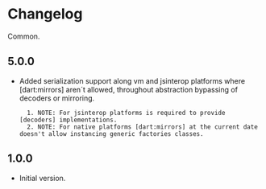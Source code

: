 # Changelog

Common.

## 5.0.0

- Added serialization support along vm and jsinterop platforms where [dart:mirrors] aren´t allowed,
throughout abstraction bypassing of decoders or mirroring.

        1. NOTE: For jsinterop platforms is required to provide [decoders] implementations.
        2. NOTE: For native platforms [dart:mirrors] at the current date doesn't allow instancing generic factories classes.

## 1.0.0

- Initial version.
